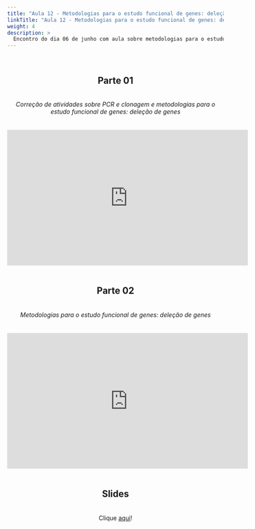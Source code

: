 ```yaml
---
title: "Aula 12 - Metodologias para o estudo funcional de genes: deleção de genes"
linkTitle: "Aula 12 - Metodologias para o estudo funcional de genes: deleção de genes"
weight: 4
description: >
  Encontro do dia 06 de junho com aula sobre metodologias para o estudo funcional de genes: deleção de genes
---
```


<br>
<div align="center">
<h2>Parte 01</h2>
<br>
<i>Correção de atividades sobre PCR e clonagem e metodologias para o estudo funcional de genes: deleção de genes</i>
<br><br><br>
<iframe width="560" height="315" src="https://www.youtube.com/embed/_-RCZC4jT-8" frameborder="0" allow="accelerometer; autoplay; clipboard-write; encrypted-media; gyroscope; picture-in-picture" allowfullscreen></iframe>
<br><br>

<h2>Parte 02</h2>
<br>
<i>Metodologias para o estudo funcional de genes: deleção de genes</i>
<br><br><br>
<iframe width="560" height="315" src="https://www.youtube.com/embed/F9BeePKin4Q" frameborder="0" allow="accelerometer; autoplay; clipboard-write; encrypted-media; gyroscope; picture-in-picture" allowfullscreen></iframe>
<br><br>

<h2>Slides</h2>
<br>
Clique <a href="https://github.com/desirrepetters/gstreinamentoeconsultoria/blob/master/userguide/content/pt-br/biologia_molecular/2023_01/sincronas/pdf/aula_12.pdf">aqui</a>!
</div>